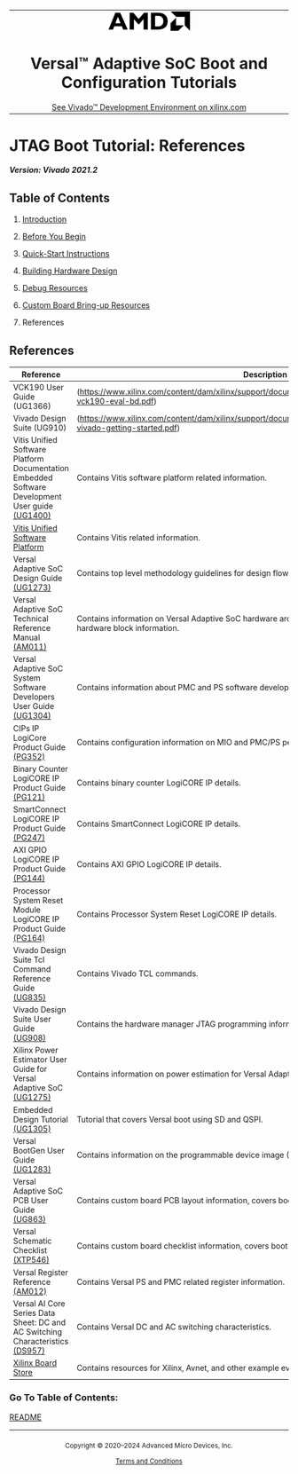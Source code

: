 ﻿<table class="sphinxhide" width="100%">
 <tr width="100%">
    <td align="center"><img src="https://github.com/Xilinx/Image-Collateral/blob/main/xilinx-logo.png?raw=true" width="30%"/><h1>Versal™ Adaptive SoC Boot and Configuration Tutorials</h1>
    <a href="https://www.xilinx.com/products/design-tools/vivado.html">See Vivado™ Development Environment on xilinx.com</a>
    </td>
 </tr>
</table>

# JTAG Boot Tutorial: References

***Version: Vivado 2021.2***

## Table of Contents

1. [Introduction](README.md)

2. [Before You Begin](2BeforeYouBegin.md)

3. [Quick-Start Instructions](3QuickStartInstructions.md)

4. [Building Hardware Design](4BuildingHardwareDesign.md)

5. [Debug Resources](5DebugResources.md)

6. [Custom Board Bring-up Resources](6CustomBoardBringupResources.md)

7. References

## References

|Reference|Description|
|  ---  |  ---  |
|VCK190 User Guide (UG1366)|(https://www.xilinx.com/content/dam/xilinx/support/documentation/boards_and_kits/vck190/ug1366-vck190-eval-bd.pdf)|Contains Versal evaluation board information.|
|Vivado Design Suite (UG910)|(https://www.xilinx.com/content/dam/xilinx/support/documentation/sw_manuals/xilinx2021_2/ug910-vivado-getting-started.pdf)|Contains Vivado software related information.|
|Vitis Unified Software Platform Documentation Embedded Software Development User guide [(UG1400)](https://www.xilinx.com/support/documentation/sw_manuals/xilinx2021_2/ug1400-vitis-embedded.pdf)|Contains Vitis software platform related information.|
|[Vitis Unified Software Platform](https://www.xilinx.com/html_docs/xilinx2021_2/vitis_doc/index.html)|Contains Vitis related information.|
|Versal Adaptive SoC Design Guide [(UG1273)](https://www.xilinx.com/support/documentation/sw_manuals/xilinx2021_2/ug1273-versal-acap-design.pdf)|Contains top level methodology guidelines for design flow including boot.|
|Versal Adaptive SoC Technical Reference Manual [(AM011)](https://www.xilinx.com/support/documentation/architecture-manuals/am011-versal-acap-trm.pdf)|Contains information on Versal Adaptive SoC hardware architecture overview and PMC and PS hardware block information.|
|Versal Adaptive SoC System Software Developers User Guide [(UG1304)](https://www.xilinx.com/support/documentation/sw_manuals/xilinx2021_2/ug1304-versal-acap-ssdg.pdf)|Contains information about  PMC and PS software development.|
|CIPs IP LogiCore Product Guide [(PG352)](https://www.xilinx.com/support/documentation/ip_documentation/versal_cips/v3_1/pg352-cips.pdf)|Contains configuration information on MIO and PMC/PS peripherals and controllers settings.|
|Binary Counter LogiCORE IP Product Guide [(PG121)](https://www.xilinx.com/support/documentation/ip_documentation/counter_binary/v12_0/pg121-c-counter-binary.pdf)| Contains binary counter LogiCORE IP details.|
|SmartConnect LogiCORE IP Product Guide [(PG247)](https://www.xilinx.com/support/documentation/ip_documentation/smartconnect/v1_0/pg247-smartconnect.pdf)|Contains SmartConnect LogiCORE IP details.|
|AXI GPIO LogiCORE IP Product Guide [(PG144)](https://www.xilinx.com/support/documentation/ip_documentation/axi_gpio/v2_0/pg144-axi-gpio.pdf)|Contains AXI GPIO LogiCORE IP details.|
|Processor System Reset Module LogiCORE IP Product Guide [(PG164)](https://www.xilinx.com/support/documentation/ip_documentation/proc_sys_reset/v5_0/pg164-proc-sys-reset.pdf)|Contains Processor System Reset LogiCORE IP details.|
|Vivado Design Suite Tcl Command Reference Guide [(UG835)](https://www.xilinx.com/support/documentation/sw_manuals/xilinx2021_2/ug835-vivado-tcl-commands.pdf)|Contains Vivado TCL commands.|
|Vivado Design Suite User Guide [(UG908)](https://www.xilinx.com/support/documentation/sw_manuals/xilinx2021_2/ug908-vivado-programming-debugging.pdf)|Contains the hardware manager JTAG programming information and debug tools.|
|Xilinx Power Estimator User Guide for Versal Adaptive SoC [(UG1275)](https://www.xilinx.com/support/documentation/sw_manuals/xilinx2021_2/ug1275-xilinx-power-estimator-versal.pdf)|Contains information on power estimation for Versal Adaptive SoC devices.|
|Embedded Design Tutorial [(UG1305)](https://www.xilinx.com/cgi-bin/docs/rdoc?v=latest;d=ug1305-versal-acap-edt.pdf)|Tutorial that covers Versal boot using SD and QSPI.|
|Versal BootGen User Guide [(UG1283)](https://www.xilinx.com/support/documentation/sw_manuals/xilinx2021_2/ug1283-bootgen-user-guide.pdf)|Contains information on the programmable device image (PDI) format and PDI generation.|
|Versal Adaptive SoC PCB User Guide [(UG863)](https://www.xilinx.com/support/documentation/user_guides/ug863-versal-pcb-design.pdf)|Contains custom board PCB layout information, covers boot mode interfaces dedicated to MIO pins.|
|Versal Schematic Checklist [(XTP546)](https://www.xilinx.com/cgi-bin/docs/rdoc?v=latest;d=xtp546-versal-acap-schchklst.pdf)|Contains custom board checklist information, covers boot mode interface dedicated and MIO pins.|
|Versal Register Reference [(AM012)](https://www.xilinx.com/html_docs/registers/am012/am012-versal-register-reference.html)|Contains Versal PS and PMC related register information.|
|Versal AI Core Series Data Sheet: DC and AC Switching Characteristics [(DS957)](https://www.xilinx.com/support/documentation/data_sheets/ds957-versal-ai-core.pdf)|Contains Versal DC and AC switching characteristics.|
|[Xilinx Board Store](https://github.com/Xilinx/XilinxBoardStore)|Contains resources for Xilinx, Avnet, and other example evaluation boards.|

### Go To Table of Contents:  
[README](README.md)

<hr class="sphinxhide"></hr>

<p class="sphinxhide" align="center"><sub>Copyright © 2020–2024 Advanced Micro Devices, Inc.</sub></p>

<p class="sphinxhide" align="center"><sup><a href="https://www.amd.com/en/corporate/copyright">Terms and Conditions</a></sup></p>
